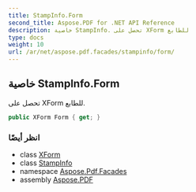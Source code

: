 ```yaml
---
title: StampInfo.Form
second_title: Aspose.PDF for .NET API Reference
description: خاصية StampInfo. تحصل على XForm للطابع
type: docs
weight: 10
url: /ar/net/aspose.pdf.facades/stampinfo/form/
---
```

## خاصية StampInfo.Form

تحصل على XForm للطابع.

```csharp
public XForm Form { get; }
```

### انظر أيضًا

* class [XForm](../../../aspose.pdf/xform/)
* class [StampInfo](../)
* namespace [Aspose.Pdf.Facades](../../../aspose.pdf.facades/)
* assembly [Aspose.PDF](../../../)